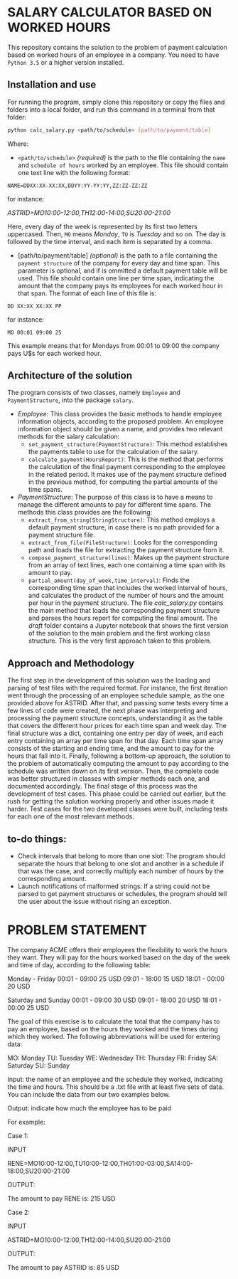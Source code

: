# SALARY CALCULATOR BASED ON WORKED HOURS

This repository contains the solution to the problem of payment calculation based on worked hours of an employee in a company. You need to have `Python 3.5` or a higher version installed.

## Installation and use
For running the program, simply clone this repository or copy the files and folders into a local folder, and run this command in a terminal from that folder:

```bash
python calc_salary.py <path/to/schedule> [path/to/payment/table]
```

Where:

* `<path/to/schedule>` *(required)* is the path to the file containing the `name` and `schedule of hours` worked by an employee. This file should contain one text line with the following format:
```
NAME=DDXX:XX-XX:XX,DDYY:YY-YY:YY,ZZ:ZZ-ZZ:ZZ
```
for instance:

*ASTRID=MO10:00-12:00,TH12:00-14:00,SU20:00-21:00*

Here, every day of the week is represented by its first two letters uppercased. Then, `MO` means *Monday*, `TU` is *Tuesday* and so on. The day is followed by the time interval, and each item is separated by a comma.
* \[path/to/payment/table\] *(optional)* is the path to a file containing the `payment structure` of the company for every day and time span. This parameter is optional, and if is ommitted a default payment table will be used. This file should contain one line per time span, indicating the amount that the company pays its employees for each worked hour in that span. The format of each line of this file is:
```
DD XX:XX XX:XX PP
```
for instance:
```
MO 00:01 09:00 25
```
This example means that for Mondays from 00:01 to 09:00 the company pays U$s for each worked hour.

## Architecture of the solution
The program consists of two classes, namely `Employee` and `PaymentStructure`, into the package `salary`.
* *Employee*: This class provides the basic methods to handle employee information objects, according to the proposed problem. An employee information object should be given a name, and provides two relevant methods for the salary calculation:
  + `set_payment_structure(PaymentStructure)`: This method establishes the payments table to use for the calculation of the salary.
  + `calculate_payment(HoursReport)`: This is the method that performs the calculation of the final payment corresponding to the employee in the related period. It makes use of the payment structure defined in the previous method, for computing the partial amounts of the time spans.
* *PaymentStructure*: The purpose of this class is to have a means to manage the different amounts to pay for different time spans. The methods this class provides are the following:
  + `extract_from_string(StringStructure)`: This method employs a default payment structure, in case there is no path provided for a payment structure file.
  + `extract_from_file(FileStructure)`: Looks for the corresponding path and loads the file for extracting the payment structure from it.
  + `compose_payment_structure(lines)`: Makes up the payment structure from an array of text lines, each one containing a time span with its amount to pay.
  + `partial_amount(day_of_week,time_interval)`: Finds the corresponding time span that includes the worked interval of hours, and calculates the product of the number of hours and the amount per hour in the payment structure.
The file *calc_salary.py* contains the main method that loads the corresponding payment structure and parses the hours report for computing the final amount.
The *draft* folder contains a Jupyter notebook that shows the first version of the solution to the main problem and the first working class structure. This is the very first approach taken to this problem.

## Approach and Methodology
The first step in the development of this solution was the loading and parsing of test files with the required format. For instance, the first iteration went through the processing of an employee schedule sample, as the one provided above for ASTRID. After that, and passing some tests every time a few lines of code were created, the next phase was interpreting and processing the payment structure concepts, understanding it as the table that covers the different hour prices for each time span and week day. The final structure was a dict, containing one entry per day of week, and each entry containing an array per time span for that day. Each time span array consists of the starting and ending time, and the amount to pay for the hours that fall into it.
Finally, following a bottom-up approach, the solution to the problem of automatically computing the amount to pay according to the schedule was written down on its first version. Then, the complete code was better structured in classes with simpler methods each one, and documented accordingly.
The final stage of this process was the development of test cases. This phase could be carried out earlier, but the rush for getting the solution working properly and other issues made it harder. Test cases for the two developed classes were built, including tests for each one of the most relevant methods.

## to-do things:
* Check intervals that belong to more than one slot: The program should separate the hours that belong to one slot and another in a schedule if that was the case, and correctly multiply each number of hours by the corresponding amount.
* Launch notifications of malformed strings: If a string could not be parsed to get payment structures or schedules, the program should tell the user about the issue without rising an exception.

# PROBLEM STATEMENT

The company ACME offers their employees the flexibility to work the hours they want. They will pay for the hours worked based on the day of the week and time of day, according to the following table:

Monday - Friday
00:01 - 09:00 25 USD
09:01 - 18:00 15 USD
18:01 - 00:00 20 USD

Saturday and Sunday
00:01 - 09:00 30 USD
09:01 - 18:00 20 USD
18:01 - 00:00 25 USD

The goal of this exercise is to calculate the total that the company has to pay an employee, based on the hours they worked and the times during which they worked. The following abbreviations will be used for entering data:

MO: Monday
TU: Tuesday
WE: Wednesday
TH: Thursday
FR: Friday
SA: Saturday
SU: Sunday

Input: the name of an employee and the schedule they worked, indicating the time and hours. This should be a .txt file with at least five sets of data. You can include the data from our two examples below.

Output: indicate how much the employee has to be paid

For example:

Case 1:

INPUT

RENE=MO10:00-12:00,TU10:00-12:00,TH01:00-03:00,SA14:00-18:00,SU20:00-21:00

OUTPUT:

The amount to pay RENE is: 215 USD

Case 2:

INPUT

ASTRID=MO10:00-12:00,TH12:00-14:00,SU20:00-21:00

OUTPUT:

The amount to pay ASTRID is: 85 USD
